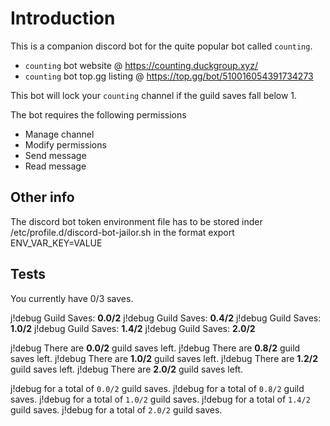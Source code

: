 # Introduction

This is a companion discord bot for the quite popular bot called `counting`.

- `counting` bot website @ https://counting.duckgroup.xyz/
- `counting` bot top.gg listing @ https://top.gg/bot/510016054391734273

This bot will lock your `counting` channel if the guild saves fall below 1.

The bot requires the following permissions

- Manage channel
- Modify permissions
- Send message
- Read message

## Other info

The discord bot token environment file has to be stored inder /etc/profile.d/discord-bot-jailor.sh
in the format 
export ENV_VAR_KEY=VALUE


## Tests

You currently have 0/3 saves.


j!debug Guild Saves: **0.0/2**
j!debug Guild Saves: **0.4/2**
j!debug Guild Saves: **1.0/2**
j!debug Guild Saves: **1.4/2**
j!debug Guild Saves: **2.0/2**

j!debug There are **0.0/2** guild saves left.
j!debug There are **0.8/2** guild saves left.
j!debug There are **1.0/2** guild saves left.
j!debug There are **1.2/2** guild saves left.
j!debug There are **2.0/2** guild saves left.

j!debug for a total of `0.0/2` guild saves.
j!debug for a total of `0.8/2` guild saves.
j!debug for a total of `1.0/2` guild saves.
j!debug for a total of `1.4/2` guild saves.
j!debug for a total of `2.0/2` guild saves.